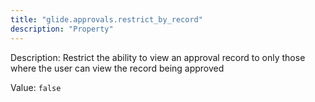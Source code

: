 ```yaml
---
title: "glide.approvals.restrict_by_record"
description: "Property"
---
```


Description: Restrict the ability to view an approval record to only those where the user can view the record being approved

Value: `false`